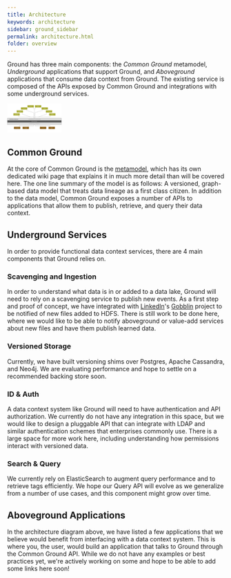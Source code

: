 ```yaml
---
title: Architecture
keywords: architecture
sidebar: ground_sidebar
permalink: architecture.html
folder: overview
---
```


Ground has three main components: the *Common Ground* metamodel, *Underground* applications that support Ground, and *Aboveground* applications that consume data context from Ground.
The existing service is composed of the APIs exposed by Common Ground and integrations with some underground services.

<img src="images/Ground Architecture.png" alt="Ground" width="25%" /><br/>

## Common Ground

At the core of Common Ground is the [metamodel](metamodel.html), which has its own dedicated wiki page that explains it in much more detail than will be covered here.
The one line summary of the model is as follows: A versioned, graph-based data model that treats data lineage as a first class citizen. 
In addition to the data model, Common Ground exposes a number of APIs to applications that allow them to publish, retrieve, and query their data context.


## Underground Services

In order to provide functional data context services, there are 4 main components that Ground relies on.

### Scavenging and Ingestion

In order to understand what data is in or added to a data lake, Ground will need to rely on a scavenging service to publish new events. 
As a first step and proof of concept, we have integrated with [LinkedIn](http://www.linkedin.com)'s [Gobblin](https://github.com/linkedin/gobblin) project to be notified of new files added to HDFS.
There is still work to be done here, where we would like to be able to notify aboveground or value-add services about new files and have them publish learned data.

### Versioned Storage

Currently, we have built versioning shims over Postgres, Apache Cassandra, and Neo4j.
We are evaluating performance and hope to settle on a recommended backing store soon.

### ID & Auth

A data context system like Ground will need to have authentication and API authorization.
We currently do not have any integration in this space, but we would like to design a pluggable API that can integrate with LDAP and similar authentication schemes that enterprises commonly use.
There is a large space for more work here, including understanding how permissions interact with versioned data.

### Search & Query

We currently rely on ElasticSearch to augment query performance and to retrieve tags efficiently.
We hope our Query API will evolve as we generalize from a number of use cases, and this component might grow over time.


## Aboveground Applications

In the architecture diagram above, we have listed a few applications that we believe would benefit from interfacing with a data context system.
This is where you, the user, would build an application that talks to Ground through the Common Ground API.
While we do not have any examples or best practices yet, we're actively working on some and hope to be able to add some links here soon!
